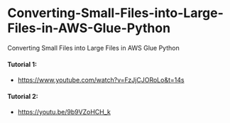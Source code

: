 # Converting-Small-Files-into-Large-Files-in-AWS-Glue-Python
Converting Small Files into Large Files in AWS Glue Python

#### Tutorial 1: 
* https://www.youtube.com/watch?v=FzJjCJORoLo&t=14s


#### Tutorial 2: 
* https://youtu.be/9b9VZoHCH_k
